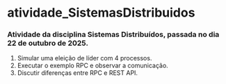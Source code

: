 # atividade_SistemasDistribuidos
<h3>Atividade da disciplina Sistemas Distribuídos, passada no dia 22 de outubro de 2025.</h3>

1. Simular uma eleição de líder com 4 processos.
2. Executar o exemplo RPC e observar a comunicação.
3. Discutir diferenças entre RPC e REST API.
